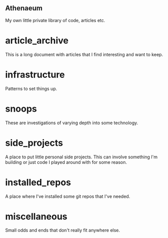 Athenaeum
---------

My own little private library of code, articles etc.


# article_archive

This is a long document with articles that I find interesting and want to keep.

# infrastructure

Patterns to set things up.


# snoops

These are investigations of varying depth into some technology.


# side_projects

A place to put little personal side projects.  This can involve something I'm building
or just code I played around with for some reason.


# installed_repos

A place where I've installed some git repos that I've needed.


# miscellaneous

Small odds and ends that don't really fit anywhere else.



